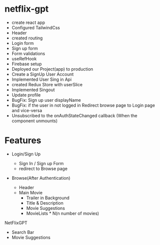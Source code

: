 # netflix-gpt
- create react app
- Configured TailwindCss
- Header
- created routing
- Login form
- Sign up form
- Form validations
- useRefHook
- Firebase setup
- Deployed our Project(app) to production
- Create a SignUp User Account
- Implemented User Sing in Api
- created Redux Store with userSlice
- Implemented Singout
- Update profile
- BugFix: Sign up user displayName
- BugFix: if the user in not logged in Redirect browse page to Login page and vice-versa
- Unsubscribed to the onAuthStateChanged callback (When the component unmounts)

# Features

- Login/Sign Up

  - Sign In / Sign up Form
  - redirect to Browse page

- Browse(After Authentication)

  - Header
  - Main Movie
    - Trailer in Background
    - Title & Description
    - Movie Suggestions
    - MovieLists \* N(n number of movies)

NetFlixGPT

- Search Bar
- Movie Suggestions
